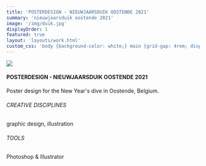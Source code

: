 ```yaml
---
title: 'POSTERDESIGN - NIEUWJAARSDUIK OOSTENDE 2021'
summary: 'nieuwjaarsduik oostende 2021'
image: '/img/duik.jpg'
displayOrder: 1
featured: true
layout: 'layouts/work.html'
custom_css: 'body {background-color: white;} main {grid-gap: 4rem; display: grid; grid-template-columns: 30% 1fr; grid-template-rows: 1fr;} main h4 {grid-column: 1; grid-row: 1; margin-bottom: 3rem;} img {grid-column: 2;}'
---
```


<img src="/img/duik_mockup.jpg">

<div class="info">
<h4>POSTERDESIGN - NIEUWJAARSDUIK OOSTENDE 2021</h4>
<p class="speciaal">Poster design for the New Year's dive in Oostende, Belgium.</p>

<h6>CREATIVE DISCIPLINES</h6>
<p class="speciaal">graphic design, illustration</p>
<h6>TOOLS</h6>
<p class="speciaal">Photoshop & Illustrator</p>
</div>
